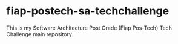# fiap-postech-sa-techchallenge
This is my Software Architecture Post Grade (Fiap Pos-Tech) Tech Challenge main repository.
